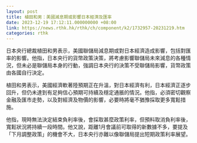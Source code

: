 ```yaml
---
layout: post
title: 植田和男：美國減息期或影響日本經濟及匯率
date: 2023-12-19 17:12:11.000000000 +08:00
link: https://news.rthk.hk/rthk/ch/component/k2/1732957-20231219.htm
categories: rthk
---
```


日本央行總裁植田和男表示，美國聯儲局減息期或對日本經濟造成影響，包括對匯率的影響。他指，日本央行的貨幣政策決策，將考慮影響聯儲局未來減息的各種情況，但未必是聯儲局本身的行動，強調日本央行的決策不受聯儲局影響，貨幣政策由各國自行決定。

植田和男表示，美國經濟軟著陸預期正在升溫，對日本經濟有利，日本經濟正逐步回升，但仍未達到有足夠信心預期可持續及穩定通脹的情況。他指，必須密切觀察金融及匯市走勢，以及對經濟及物價的影響，必要時將毫不猶豫採取更多寬鬆措施。

他指，現時無法決定結束負利率後，會採取甚麼政策利率，但預料取消負利率後，寬鬆狀況將持續一段時間。他又說，距離1月會議前可取得的新數據不多，要提及「下月調整政策」的機會不大，日本央行亦難以像聯儲局提出短期政策利率展望。
